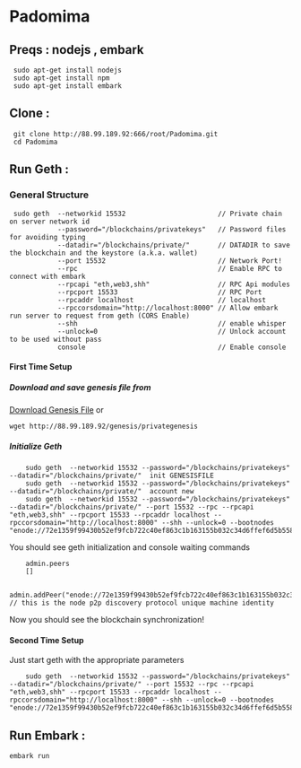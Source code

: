 # Padomima 



## Preqs : nodejs , embark 


```
 sudo apt-get install nodejs 
 sudo apt-get install npm
 sudo apt-get install embark
```

## Clone : 

```
 git clone http://88.99.189.92:666/root/Padomima.git
 cd Padomima
```


## Run Geth :
 
### General Structure

```
 sudo geth  --networkid 15532                       // Private chain on server network id
            --password="/blockchains/privatekeys"   // Password files for avoiding typing
            --datadir="/blockchains/private/"       // DATADIR to save the blockchain and the keystore (a.k.a. wallet)
            --port 15532                            // Network Port!
            --rpc                                   // Enable RPC to connect with embark
            --rpcapi "eth,web3,shh"                 // RPC Api modules
            --rpcport 15533                         // RPC Port 
            --rpcaddr localhost                     // localhost 
            --rpccorsdomain="http://localhost:8000" // Allow embark run server to request from geth (CORS Enable)
            --shh                                   // enable whisper
            --unlock=0                              // Unlock account to be used without pass
            console                                 // Enable console
```

#### First Time Setup 
    
##### Download and save genesis file from 
    
[Download Genesis File](http://88.99.189.92/genesis/privategenesis)
or 
```
wget http://88.99.189.92/genesis/privategenesis
```
        
##### Initialize Geth
```
    sudo geth  --networkid 15532 --password="/blockchains/privatekeys" --datadir="/blockchains/private/"  init GENESISFILE
    sudo geth  --networkid 15532 --password="/blockchains/privatekeys" --datadir="/blockchains/private/"  account new
    sudo geth  --networkid 15532 --password="/blockchains/privatekeys" --datadir="/blockchains/private/" --port 15532 --rpc --rpcapi "eth,web3,shh" --rpcport 15533 --rpcaddr localhost --rpccorsdomain="http://localhost:8000" --shh --unlock=0 --bootnodes "enode://72e1359f99430b52ef9fcb722c40ef863c1b163155b032c34d6ffef6d5b558b1f65a94e8ded0a2bcbaaf315fe946ab4a17d25adea4ebeef9e498deded25c1830@88.99.189.92:15532"
```

You should see geth initialization and console waiting commands

```
    admin.peers
    []
    
    admin.addPeer("enode://72e1359f99430b52ef9fcb722c40ef863c1b163155b032c34d6ffef6d5b558b1f65a94e8ded0a2bcbaaf315fe946ab4a17d25adea4ebeef9e498deded25c1830@88.99.189.92:15532"); // this is the node p2p discovery protocol unique machine identity
```

Now you should see the blockchain synchronization!
    
#### Second Time Setup
    
Just start geth with the appropriate parameters 
    
```
    sudo geth  --networkid 15532 --password="/blockchains/privatekeys" --datadir="/blockchains/private/" --port 15532 --rpc --rpcapi "eth,web3,shh" --rpcport 15533 --rpcaddr localhost --rpccorsdomain="http://localhost:8000" --shh --unlock=0 --bootnodes "enode://72e1359f99430b52ef9fcb722c40ef863c1b163155b032c34d6ffef6d5b558b1f65a94e8ded0a2bcbaaf315fe946ab4a17d25adea4ebeef9e498deded25c1830@88.99.189.92:15532"
```
    

## Run Embark : 

```
embark run
```

 